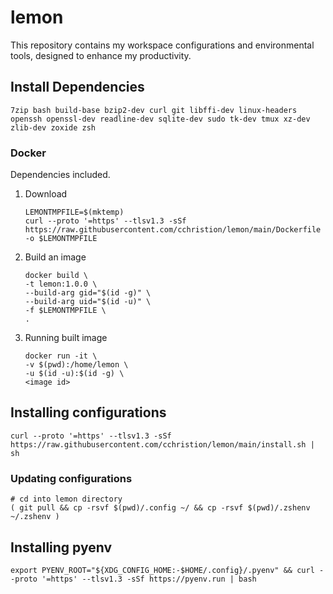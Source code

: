 # lemon
This repository contains my workspace configurations and environmental tools, designed to enhance my productivity.

## Install Dependencies
```
7zip bash build-base bzip2-dev curl git libffi-dev linux-headers openssh openssl-dev readline-dev sqlite-dev sudo tk-dev tmux xz-dev zlib-dev zoxide zsh
```
### Docker

Dependencies included.

1. Download
   ```shell
   LEMONTMPFILE=$(mktemp)
   curl --proto '=https' --tlsv1.3 -sSf https://raw.githubusercontent.com/cchristion/lemon/main/Dockerfile -o $LEMONTMPFILE
   ```
2. Build an image
   ```shell
   docker build \
   -t lemon:1.0.0 \
   --build-arg gid="$(id -g)" \
   --build-arg uid="$(id -u)" \
   -f $LEMONTMPFILE \
   .
   ```
3. Running built image
   ```shell
   docker run -it \
   -v $(pwd):/home/lemon \
   -u $(id -u):$(id -g) \
   <image id>
   ```

## Installing configurations
```shell
curl --proto '=https' --tlsv1.3 -sSf https://raw.githubusercontent.com/cchristion/lemon/main/install.sh | sh
```

### Updating configurations
```shhell
# cd into lemon directory
( git pull && cp -rsvf $(pwd)/.config ~/ && cp -rsvf $(pwd)/.zshenv ~/.zshenv )
```

## Installing pyenv
```shell
export PYENV_ROOT="${XDG_CONFIG_HOME:-$HOME/.config}/.pyenv" && curl --proto '=https' --tlsv1.3 -sSf https://pyenv.run | bash
```